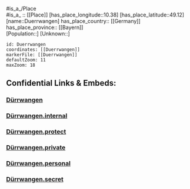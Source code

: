 ﻿---
location: [49.12,10.38] 
mapzoom: [7,12] 
mapmarker: city 
type: City
tags:
- geo/City


SpocWebEntityId: 29942
isDeleted: false
confidential: public

---
#is_a_/Place  
#is_a_ :: [[Place]] 
[has_place_longitude::10.38] 
[has_place_latitude::49.12] 
[name::Duerrwangen] 
has_place_country:: [[Germany]]  
has_place_province:: [[Bayern]]  
[Population::] 
[Unknown::] 


```leaflet
id: Duerrwangen
coordinates: [[Duerrwangen]] 
markerFile: [[Duerrwangen]] 
defaultZoom: 11 
maxZoom: 18
```


## Confidential Links & Embeds: 

### [Dürrwangen](/_public/Earth/Continent/Europe/Europe~Central/Germany/Germany~West/Bayern/counties~Bayern/Ansbach/cities~Ansbach/Dürrwangen.md) 

### [Dürrwangen.internal](/_internal/Earth/Continent/Europe/Europe~Central/Germany/Germany~West/Bayern/counties~Bayern/Ansbach/cities~Ansbach/Dürrwangen.internal.md) 

### [Dürrwangen.protect](/_protect/Earth/Continent/Europe/Europe~Central/Germany/Germany~West/Bayern/counties~Bayern/Ansbach/cities~Ansbach/Dürrwangen.protect.md) 

### [Dürrwangen.private](/_private/Earth/Continent/Europe/Europe~Central/Germany/Germany~West/Bayern/counties~Bayern/Ansbach/cities~Ansbach/Dürrwangen.private.md) 

### [Dürrwangen.personal](/_personal/Earth/Continent/Europe/Europe~Central/Germany/Germany~West/Bayern/counties~Bayern/Ansbach/cities~Ansbach/Dürrwangen.personal.md) 

### [Dürrwangen.secret](/_secret/Earth/Continent/Europe/Europe~Central/Germany/Germany~West/Bayern/counties~Bayern/Ansbach/cities~Ansbach/Dürrwangen.secret.md) 
